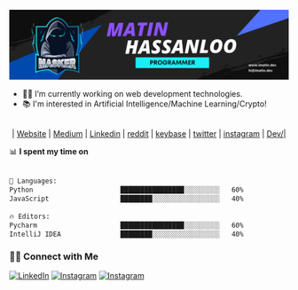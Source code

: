 [![MastHead](https://github.com/maasker/maasker/blob/main/Uploads/Matin.png)]()

- 👨‍💻 I’m currently working on web development technologies.
- 📚 I'm interested in Artificial Intelligence/Machine Learning/Crypto!

<br>

<div align="center">
	| <a href="https://imatin.dev">Website</a> | <a href="https://medium.com/@maasker">Medium</a> | <a href="https://linkedin.com/in/maasker">Linkedin</a> |  <a href="https://www.reddit.com/user/realmasker">reddit</a> | <a href="https://keybase.io/masker">keybase</a> | <a href="https://twitter.com/maaasker">twitter</a> | <a href="https://www.instagram.com/mrmasker/">instagram</a> | <a href="https://dev.to/masker">Dev/</a>|
</div>

📊 **I spent my time on** 

```text

💬 Languages: 
Python                      ████████████████░░░░░░░░░   60%
JavaScript                  ████████░░░░░░░░░░░░░░░░░   40%

🔥 Editors: 
Pycharm                     ████████████████░░░░░░░░░   60% 
IntelliJ IDEA               ████████░░░░░░░░░░░░░░░░░   40%

```
<!--END_SECTION:waka-->

<h3> 🤝🏻 Connect with Me </h3>

<p><a href="https://www.linkedin.com/in/maasker" target="_blank"><img alt="LinkedIn" src="https://img.shields.io/badge/linkedin-%230077B5.svg?&style=for-the-badge&logo=linkedin&logoColor=white" /></a> <a href="https://www.instagram.com/mrmasker/" target="_blank"><img alt="Instagram" src="https://img.shields.io/badge/instagram-%23E4405F.svg?&style=for-the-badge&logo=instagram&logoColor=white" /></a> 
 <a href="https://www.dev.to/masker/" target="_blank"><img alt="Instagram" src="https://img.shields.io/badge/DEV-%23000000.svg?&style=for-the-badge&logo=dev.to&logoColor=white" /></a>


[website]: http://masker.ir/
[instagram]: https://www.instagram.com/mrmasker
[linkedin]: https://www.linkedin.com/in/maasker/

